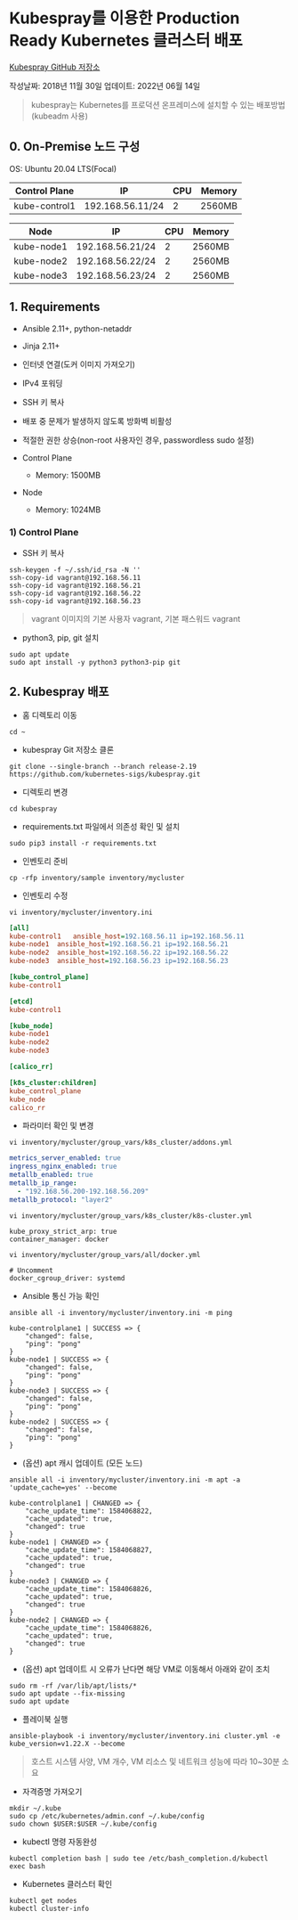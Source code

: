 # Kubespray를 이용한 Production Ready Kubernetes 클러스터 배포

[Kubespray GitHub 저장소](https://github.com/kubernetes-sigs/kubespray)

작성날짜: 2018년 11월 30일
업데이트: 2022년 06월 14일

> kubespray는 Kubernetes를 프로덕션 온프레미스에 설치할 수 있는 배포방법 (kubeadm 사용)

## 0. On-Premise 노드 구성

OS: Ubuntu 20.04 LTS(Focal)

| Control Plane      | IP               | CPU | Memory |
|--------------------|------------------|-----|--------|
| kube-control1 | 192.168.56.11/24 | 2   | 2560MB |

| Node               | IP               | CPU | Memory |
|--------------------|------------------|-----|--------|
| kube-node1         | 192.168.56.21/24 | 2   | 2560MB |
| kube-node2         | 192.168.56.22/24 | 2   | 2560MB |
| kube-node3         | 192.168.56.23/24 | 2   | 2560MB |

## 1. Requirements

* Ansible 2.11+, python-netaddr
* Jinja 2.11+
* 인터넷 연결(도커 이미지 가져오기)
* IPv4 포워딩
* SSH 키 복사
* 배포 중 문제가 발생하지 않도록 방화벽 비활성
* 적절한 권한 상승(non-root 사용자인 경우, passwordless sudo 설정)

* Control Plane
	* Memory: 1500MB
* Node
	* Memory: 1024MB

### 1) Control Plane
* SSH 키 복사
```
ssh-keygen -f ~/.ssh/id_rsa -N ''
ssh-copy-id vagrant@192.168.56.11
ssh-copy-id vagrant@192.168.56.21
ssh-copy-id vagrant@192.168.56.22
ssh-copy-id vagrant@192.168.56.23
```

> vagrant 이미지의 기본 사용자 vagrant, 기본 패스워드 vagrant 

* python3, pip, git 설치
```
sudo apt update  
sudo apt install -y python3 python3-pip git
```

## 2. Kubespray 배포

* 홈 디렉토리 이동
```
cd ~
```

* kubespray Git 저장소 클론
```
git clone --single-branch --branch release-2.19 https://github.com/kubernetes-sigs/kubespray.git  
```

* 디렉토리 변경
```
cd kubespray
```

* requirements.txt 파일에서 의존성 확인 및 설치
```
sudo pip3 install -r requirements.txt  
```

* 인벤토리 준비
```
cp -rfp inventory/sample inventory/mycluster
```

* 인벤토리 수정
```
vi inventory/mycluster/inventory.ini
```

```ini
[all]  
kube-control1	ansible_host=192.168.56.11 ip=192.168.56.11
kube-node1	ansible_host=192.168.56.21 ip=192.168.56.21
kube-node2	ansible_host=192.168.56.22 ip=192.168.56.22
kube-node3	ansible_host=192.168.56.23 ip=192.168.56.23

[kube_control_plane]  
kube-control1 

[etcd]  
kube-control1  

[kube_node]  
kube-node1  
kube-node2
kube-node3  

[calico_rr]  

[k8s_cluster:children]  
kube_control_plane  
kube_node  
calico_rr
```

* 파라미터 확인 및 변경
```
vi inventory/mycluster/group_vars/k8s_cluster/addons.yml
```

```yaml
metrics_server_enabled: true
ingress_nginx_enabled: true
metallb_enabled: true
metallb_ip_range:
  - "192.168.56.200-192.168.56.209"
metallb_protocol: "layer2"
```

```
vi inventory/mycluster/group_vars/k8s_cluster/k8s-cluster.yml
```

```
kube_proxy_strict_arp: true
container_manager: docker
```

```
vi inventory/mycluster/group_vars/all/docker.yml
```

```
# Uncomment
docker_cgroup_driver: systemd
```

* Ansible 통신 가능 확인
```
ansible all -i inventory/mycluster/inventory.ini -m ping

kube-controlplane1 | SUCCESS => {
    "changed": false,
    "ping": "pong"
}
kube-node1 | SUCCESS => {
    "changed": false,
    "ping": "pong"
}
kube-node3 | SUCCESS => {
    "changed": false,
    "ping": "pong"
}
kube-node2 | SUCCESS => {
    "changed": false,
    "ping": "pong"
}
```

* (옵션) apt 캐시 업데이트 (모든 노드)
```
ansible all -i inventory/mycluster/inventory.ini -m apt -a 'update_cache=yes' --become

kube-controlplane1 | CHANGED => {
    "cache_update_time": 1584068822,
    "cache_updated": true,
    "changed": true
}
kube-node1 | CHANGED => {
    "cache_update_time": 1584068827,
    "cache_updated": true,
    "changed": true
}
kube-node3 | CHANGED => {
    "cache_update_time": 1584068826,
    "cache_updated": true,
    "changed": true
}
kube-node2 | CHANGED => {
    "cache_update_time": 1584068826,
    "cache_updated": true,
    "changed": true
}
```

* (옵션) apt 업데이트 시 오류가 난다면 해당 VM로 이동해서 아래와 같이 조치
```
sudo rm -rf /var/lib/apt/lists/*
sudo apt update --fix-missing
sudo apt update
```

* 플레이북 실행
```
ansible-playbook -i inventory/mycluster/inventory.ini cluster.yml -e kube_version=v1.22.X --become
```

> 호스트 시스템 사양, VM 개수, VM 리소스 및 네트워크 성능에 따라 10~30분 소요

* 자격증명 가져오기
```
mkdir ~/.kube
sudo cp /etc/kubernetes/admin.conf ~/.kube/config
sudo chown $USER:$USER ~/.kube/config
```

* kubectl 명령 자동완성
```
kubectl completion bash | sudo tee /etc/bash_completion.d/kubectl
exec bash
```

* Kubernetes 클러스터 확인
```
kubectl get nodes
kubectl cluster-info
```

